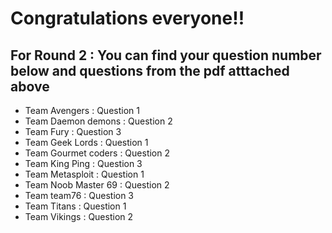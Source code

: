 # Congratulations everyone!!
## For Round 2 : You can find your question number below and questions from the pdf atttached above

+ Team Avengers : Question 1
+ Team Daemon demons : Question 2
+ Team Fury : Question 3
+ Team Geek Lords : Question 1
+ Team Gourmet coders : Question 2
+ Team King Ping : Question 3
+ Team Metasploit : Question 1
+ Team Noob Master 69 : Question 2 
+ Team team76 : Question 3
+ Team Titans :  Question 1
+ Team Vikings :  Question 2
